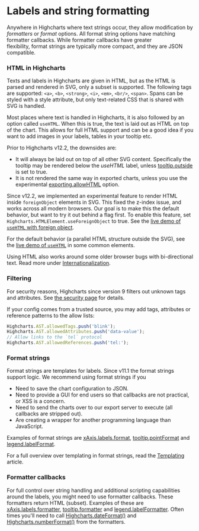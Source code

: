 Labels and string formatting
============================

Anywhere in Highcharts where text strings occur, they allow modification by _formatters_ or _format_ options. All format string options have matching formatter callbacks. While formatter callbacks have greater flexibility, format strings are typically more compact, and they are JSON compatible.

### HTML in Highcharts

Texts and labels in Highcharts are given in HTML, but as the HTML is parsed and rendered in SVG, only a subset is supported. The following tags are supported: `<a>`, `<b>`, `<strong>`, `<i>`, `<em>`, `<br/>`, `<span>`. Spans can be styled with a style attribute, but only text-related CSS that is shared with SVG is handled.

Most places where text is handled in Highcharts, it is also followed by an
option called `useHTML`. When this is true, the text is laid out as HTML on top
of the chart. This allows for full HTML support and can be a good idea if you
want to add images in your labels, tables in your tooltip etc.

Prior to Highcharts v12.2, the downsides are:

*   It will always be laid out on top of all other SVG content. Specifically the
    tooltip may be rendered below the _useHTML_ label, unless
    [tooltip.outside](https://api.highcharts.com/highcharts/tooltip.outside) is
    set to true.
*   It is not rendered the same way in exported charts, unless you use the
    experimental
    [exporting.allowHTML](https://api.highcharts.com/highcharts/exporting.allowHTML)
    option.

Since v12.2, we implemented an experimental feature to render HTML inside
`foreignObject` elements in SVG. This fixed the z-index issue, and works across
all modern browsers. Our goal is to make this the default behavior, but want to
try it out behind a flag first. To enable this feature, set
`Highcharts.HTMLElement.useForeignObject` to true. See the [live demo of
`useHTML` with foreign
object](https://highcharts.com/samples/highcharts/members/renderer-usehtml-foreignobject).

For the default behavior (a parallel HTML structure outside the SVG), see the
[live demo of
`useHTML`](https://highcharts.com/samples/highcharts/members/renderer-usehtml)
in some common elements.

Using HTML also works around some older browser bugs with bi-directional text.
Read more
under [Internationalization](https://highcharts.com/docs/advanced-chart-features/internationalization).

### Filtering
For security reasons, Highcharts since version 9 filters out unknown tags and attributes. See [the security page](https://highcharts.com/docs/chart-concepts/security) for details.

If your config comes from a trusted source, you may add tags, attributes or reference patterns to the allow lists:
```js
Highcharts.AST.allowedTags.push('blink');
Highcharts.AST.allowedAttributes.push('data-value');
// Allow links to the `tel` protocol
Highcharts.AST.allowedReferences.push('tel:');
```

### Format strings

Format strings are templates for labels. Since v11.1 the format strings support logic. We recommend using format strings if you
* Need to save the chart configuration to JSON.
* Need to provide a GUI for end users so that callbacks are not practical, or XSS is a concern.
* Need to send the charts over to our export server to execute (all callbacks are stripped out).
* Are creating a wrapper for another programming language than JavaScript.

Examples of format strings are [xAxis.labels.format](https://api.highcharts.com/highcharts/xAxis.labels.format), [tooltip.pointFormat](https://api.highcharts.com/highcharts/tooltip.pointFormat) and [legend.labelFormat](https://api.highcharts.com/highcharts/legend.labelFormat). 

For a full overview over templating in format strings, read the [Templating](https://www.highcharts.com/docs/chart-concepts/templating) article.

### Formatter callbacks

For full control over string handling and additional scripting capabilities around the labels, you might need to use formatter callbacks. These formatters return HTML (subset). Examples of these are [xAxis.labels.formatter](https://api.highcharts.com/highcharts/xAxis.labels.formatter), [tooltip.formatter](https://api.highcharts.com/highcharts/tooltip.formatter) and [legend.labelFormatter](https://api.highcharts.com/highcharts/legend.labelFormatter). Often times you'll need to call [Highcharts.dateFormat()](https://api.highcharts.com/class-reference/Highcharts.Time#dateFormat) and [Highcharts.numberFormat()](https://api.highcharts.com/class-reference/Highcharts#.numberFormat) from the formatters.


